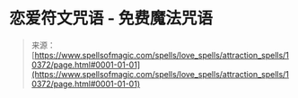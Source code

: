 <!--yml

类别：未分类

日期：2024-06-12 18:46:57

-->

# 恋爱符文咒语 - 免费魔法咒语

> 来源：[https://www.spellsofmagic.com/spells/love_spells/attraction_spells/10372/page.html#0001-01-01](https://www.spellsofmagic.com/spells/love_spells/attraction_spells/10372/page.html#0001-01-01)
